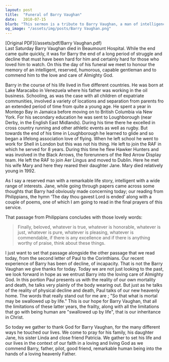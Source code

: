 ```yaml
---
layout: post
title:  "Funeral of Barry Vaughan"
date:   2010-07-15
blurb: "This sermon is a tribute to Barry Vaughan, a man of intelligence, humor, and capability. It reflects on his life journey, his love for flying, and his family. The sermon also discusses the concepts of mortality and eternal life, offering hope and comfort in the face of loss."
og_image: "/assets/img/posts/Barry Vaughan.png"
---
```

[Original PDF](/assets/pdf/Barry Vaughan.pdf)    
Last Saturday Barry Vaughan died in Beaumount Hospital. While the end came quite quickly, it was for Barry the end of a long period of struggle and decline that must have been hard for him and certainly hard for those who loved him to watch. On this the day of his funeral we meet to honour the memory of an intelligent, reserved, humorous, capable gentleman and to commend him to the love and care of Almighty God.

Barry in the course of his life lived in five different countries. He was born at Lake Maracaibo in Venezuela where his father was working in the oil business. Schooling, as was the case with all children of expatriate communities, involved a variety of locations and separation from parents fro an extended period of time from quite a young age. He spent a year in Montego Bay in Jamaica before moving on to British Columbia via New York. For his secondary education he was sent to Loughborough (near Derby, in the English East Midlands). During his time there he excelled in cross country running and other athletic events as well as rugby. But towards the end of his time in Loughborough he learned to glide and so began a lifelong association love of flying. When he left school he went to work for Shell in London but this was not his thing. He left to join the RAF in which he served for 8 years. During this time he flew Hawker Hunters and was involved in the Black Arrows, the forerunners of the Red Arrow Display team. He left the RAF to join Aer Lingus and moved to Dublin. Here he met his wife Mary and here they reared their daughter Jane. Mary died relatively young in 1992.

As I say a reserved man with a remarkable life story, intelligent with a wide range of interests. Jane, while going through papers came across some thoughts that Barry had obviously made concerning today; our reading from Philippians, the hymn ‘The day thou gavest Lord is ended’ along with a couple of poems, one of which I am going to read in the final prayers of this service.

That passage from Philippians concludes with those lovely words:

> Finally, beloved, whatever is true, whatever is honorable, whatever is just, whatever is pure, whatever is pleasing, whatever is commendable, if there is any excellence and if there is anything worthy of praise, think about these things.

I just want to set that passage alongside the other passage that we read today, from the second letter of Paul to the Corinthians. Our recent experience of Barry has been of decline, of incapacity. That is not the Barry Vaughan we give thanks for today. Today we are not just looking to the past, we look forward in hope as we entrust Barry into the loving care of Almighty God. In this portion Paul presents us with the reality of our own mortality and death, he talks very plainly of the body wearing out. But just as he talks of the reality of physical decline and death, Paul talks of our new heavenly home. The words that really stand out for me are ; "So that what is mortal may be swallowed up by life." This is our hope for Barry Vaughan, that all the limitations of these latter years, the frailty, along with all the limitations that go with being human are "swallowed up by life", that is our inheritance in Christ.

So today we gather to thank God for Barry Vaughan, for the many different ways he touched our lives. We come to pray for his family, his daughter Jane, his sister Linda and close friend Patricia. We gather to set his life and our lives in the context of our faith in a loving and living God as we commend Barry, father, pilot, good friend, remarkable human being into the hands of a loving heavenly Father.
